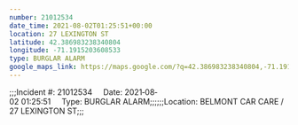 ```yaml
---
number: 21012534
date_time: 2021-08-02T01:25:51+00:00
location: 27 LEXINGTON ST
latitude: 42.386983238340804
longitude: -71.1915203608533
type: BURGLAR ALARM
google_maps_link: https://maps.google.com/?q=42.386983238340804,-71.1915203608533
---
```


;;;Incident #: 21012534     Date: 2021‐08‐02 01:25:51     Type: BURGLAR ALARM;;;;;;Location: BELMONT CAR CARE / 27 LEXINGTON ST;;;
